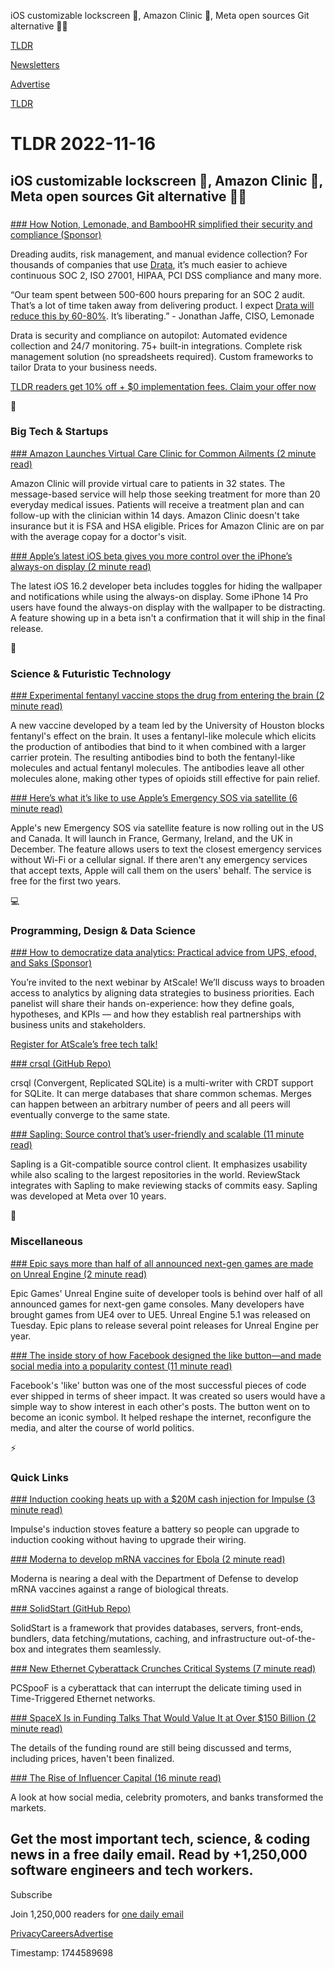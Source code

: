 iOS customizable lockscreen 📱, Amazon Clinic 🏥, Meta open sources Git alternative 👨‍💻

[TLDR](/)

[Newsletters](/newsletters)

[Advertise](https://advertise.tldr.tech/)

[TLDR](/)

# TLDR 2022-11-16

## iOS customizable lockscreen 📱, Amazon Clinic 🏥, Meta open sources Git alternative 👨‍💻

### 

[### How Notion, Lemonade, and BambooHR simplified their security and compliance (Sponsor)](https://drata.com/partner/tldr?utm_source=tldr&amp;utm_medium=newsletter&amp;utm_campaign=DR_brand_tldr_all_ros_NA&amp;utm_content=request_a_demo&amp;utm_term=text)

Dreading audits, risk management, and manual evidence collection? For thousands of companies that use [Drata](https://drata.com/partner/tldr?utm_source=tldr&utm_medium=newsletter&utm_campaign=DR_brand_tldr_all_ros_NA&utm_content=request_a_demo&utm_term=text), it’s much easier to achieve continuous SOC 2, ISO 27001, HIPAA, PCI DSS compliance and many more.

“Our team spent between 500-600 hours preparing for an SOC 2 audit. That’s a lot of time taken away from delivering product. I expect [Drata will reduce this by 60-80%](https://drata.com/partner/tldr?utm_source=tldr&utm_medium=newsletter&utm_campaign=DR_brand_tldr_all_ros_NA&utm_content=request_a_demo&utm_term=text). It’s liberating.” - Jonathan Jaffe, CISO, Lemonade

Drata is security and compliance on autopilot: Automated evidence collection and 24/7 monitoring. 75+ built-in integrations. Complete risk management solution (no spreadsheets required). Custom frameworks to tailor Drata to your business needs.

[TLDR readers get 10% off + $0 implementation fees. Claim your offer now](https://drata.com/partner/tldr?utm_source=tldr&utm_medium=newsletter&utm_campaign=DR_brand_tldr_all_ros_NA&utm_content=request_a_demo&utm_term=text)

📱

### Big Tech & Startups

[### Amazon Launches Virtual Care Clinic for Common Ailments (2 minute read)](https://www.cnet.com/health/medical/amazon-launches-virtual-care-clinic-for-common-ailments/?utm_source=tldrnewsletter)

Amazon Clinic will provide virtual care to patients in 32 states. The message-based service will help those seeking treatment for more than 20 everyday medical issues. Patients will receive a treatment plan and can follow-up with the clinician within 14 days. Amazon Clinic doesn't take insurance but it is FSA and HSA eligible. Prices for Amazon Clinic are on par with the average copay for a doctor's visit.

[### Apple’s latest iOS beta gives you more control over the iPhone’s always-on display (2 minute read)](https://www.theverge.com/2022/11/15/23460724/iphone-14-pro-always-on-display-toggles-beta?utm_source=tldrnewsletter)

The latest iOS 16.2 developer beta includes toggles for hiding the wallpaper and notifications while using the always-on display. Some iPhone 14 Pro users have found the always-on display with the wallpaper to be distracting. A feature showing up in a beta isn't a confirmation that it will ship in the final release.

🚀

### Science & Futuristic Technology

[### Experimental fentanyl vaccine stops the drug from entering the brain (2 minute read)](https://newatlas.com/health-wellbeing/fentanyl-vaccine/?utm_source=tldrnewsletter)

A new vaccine developed by a team led by the University of Houston blocks fentanyl's effect on the brain. It uses a fentanyl-like molecule which elicits the production of antibodies that bind to it when combined with a larger carrier protein. The resulting antibodies bind to both the fentanyl-like molecules and actual fentanyl molecules. The antibodies leave all other molecules alone, making other types of opioids still effective for pain relief.

[### Here’s what it’s like to use Apple’s Emergency SOS via satellite (6 minute read)](https://www.theverge.com/2022/11/15/23457970/iphone-14-emergency-sos-satellite-ios-16?utm_source=tldrnewsletter)

Apple's new Emergency SOS via satellite feature is now rolling out in the US and Canada. It will launch in France, Germany, Ireland, and the UK in December. The feature allows users to text the closest emergency services without Wi-Fi or a cellular signal. If there aren't any emergency services that accept texts, Apple will call them on the users' behalf. The service is free for the first two years.

💻

### Programming, Design & Data Science

[### How to democratize data analytics: Practical advice from UPS, efood, and Saks (Sponsor)](https://www.atscale.com/resource/wbr-democratize-data-analytics-across-enterprise/?utm_medium=email&amp;utm_source=tldr&amp;utm_campaign=20221130webinar&amp;utm_content=null&amp;utm_term=null)

You’re invited to the next webinar by AtScale! We’ll discuss ways to broaden access to analytics by aligning data strategies to business priorities. Each panelist will share their hands on-experience: how they define goals, hypotheses, and KPIs — and how they establish real partnerships with business units and stakeholders.

[Register for AtScale’s free tech talk!](https://www.atscale.com/resource/wbr-democratize-data-analytics-across-enterprise/?utm_medium=email&utm_source=tldr&utm_campaign=20221130webinar&utm_content=null&utm_term=null)

[### crsql (GitHub Repo)](https://github.com/vlcn-io/cr-sqlite?utm_source=tldrnewsletter)

crsql (Convergent, Replicated SQLite) is a multi-writer with CRDT support for SQLite. It can merge databases that share common schemas. Merges can happen between an arbitrary number of peers and all peers will eventually converge to the same state.

[### Sapling: Source control that’s user-friendly and scalable (11 minute read)](https://engineering.fb.com/2022/11/15/open-source/sapling-source-control-scalable/?utm_source=tldrnewsletter)

Sapling is a Git-compatible source control client. It emphasizes usability while also scaling to the largest repositories in the world. ReviewStack integrates with Sapling to make reviewing stacks of commits easy. Sapling was developed at Meta over 10 years.

🎁

### Miscellaneous

[### Epic says more than half of all announced next-gen games are made on Unreal Engine (2 minute read)](https://www.theverge.com/2022/11/15/23454055/epic-games-unreal-engine-ps5-xbox-series-x-s-next-gen-game?utm_source=tldrnewsletter)

Epic Games' Unreal Engine suite of developer tools is behind over half of all announced games for next-gen game consoles. Many developers have brought games from UE4 over to UE5. Unreal Engine 5.1 was released on Tuesday. Epic plans to release several point releases for Unreal Engine per year.

[### The inside story of how Facebook designed the like button—and made social media into a popularity contest (11 minute read)](https://www.fastcompany.com/90780140/the-inside-story-of-how-facebook-designed-the-like-button-and-made-social-media-into-a-popularity-contest?partner=rss&amp;utm_source=rss&amp;utm_medium=feed&amp;utm_campaign=rss+fastcompany&amp;utm_content=rss?utm_source=tldrnewsletter)

Facebook's 'like' button was one of the most successful pieces of code ever shipped in terms of sheer impact. It was created so users would have a simple way to show interest in each other's posts. The button went on to become an iconic symbol. It helped reshape the internet, reconfigure the media, and alter the course of world politics.

⚡

### Quick Links

[### Induction cooking heats up with a $20M cash injection for Impulse (3 minute read)](https://techcrunch.com/2022/11/15/impulse-series-a/?utm_source=tldrnewsletter)

Impulse's induction stoves feature a battery so people can upgrade to induction cooking without having to upgrade their wiring.

[### Moderna to develop mRNA vaccines for Ebola (2 minute read)](https://www.freethink.com/health/moderna-ebola?utm_source=tldrnewsletter)

Moderna is nearing a deal with the Department of Defense to develop mRNA vaccines against a range of biological threats.

[### SolidStart (GitHub Repo)](https://github.com/solidjs/solid-start?utm_source=tldrnewsletter)

SolidStart is a framework that provides databases, servers, front-ends, bundlers, data fetching/mutations, caching, and infrastructure out-of-the-box and integrates them seamlessly.

[### New Ethernet Cyberattack Crunches Critical Systems (7 minute read)](https://spectrum.ieee.org/cyberattacks?utm_source=tldrnewsletter)

PCSpooF is a cyberattack that can interrupt the delicate timing used in Time-Triggered Ethernet networks.

[### SpaceX Is in Funding Talks That Would Value It at Over $150 Billion (2 minute read)](https://archive.ph/8UN0f?utm_source=tldrnewsletter)

The details of the funding round are still being discussed and terms, including prices, haven't been finalized.

[### The Rise of Influencer Capital (16 minute read)](https://nymag.com/intelligencer/2022/11/the-rise-of-influencer-capital.html?utm_source=tldrnewsletter)

A look at how social media, celebrity promoters, and banks transformed the markets.

## Get the most important tech, science, & coding news in a free daily email. Read by +1,250,000 software engineers and tech workers.

Subscribe

Join 1,250,000 readers for [one daily email](/api/latest/tech)

[Privacy](/privacy)[Careers](https://jobs.ashbyhq.com/tldr.tech)[Advertise](/tech/advertise)

Timestamp: 1744589698